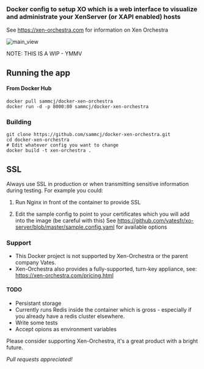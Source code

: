 ### Docker config to setup XO which is a web interface to visualize and administrate your XenServer (or XAPI enabled) hosts

See https://xen-orchestra.com for information on Xen Orchestra

![main_view](https://cloud.githubusercontent.com/assets/862951/6341155/b4d5b9da-bc1b-11e4-8352-a1688c571e5b.png)

NOTE: THIS IS A WIP - YMMV

## Running the app 

#### From Docker Hub

```
docker pull sammcj/docker-xen-orchestra
docker run -d -p 8000:80 sammcj/docker-xen-orchestra
```

### Building

```
git clone https://github.com/sammcj/docker-xen-orchestra.git
cd docker-xen-orchestra
# Edit whatever config you want to change
docker build -t xen-orchestra . 
```

## SSL

Always use SSL in production or when transmitting sensitive information during testing.
For example you could:

1) Run Nginx in front of the container to provide SSL

2) Edit the sample config to point to your certificates which you will add into the image (be careful with this)
See https://github.com/vatesfr/xo-server/blob/master/sample.config.yaml for available options

### Support

* This Docker project is not supported by Xen-Orchestra or the parent company Vates.
* Xen-Orchestra also provides a fully-supported, turn-key appliance, see: https://xen-orchestra.com/pricing.html

#### TODO

* Persistant storage
* Currently runs Redis inside the container which is gross - especially if you already have a redis cluster elsewhere.
* Write some tests
* Accept opions as environment variables

Please consider supporting Xen-Orchestra, it's a great product with a bright future.

_Pull requests appreciated!_
